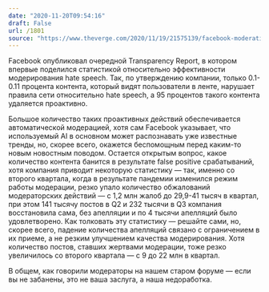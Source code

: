 ```yaml
---
date: "2020-11-20T09:54:16"
draft: False
url: /1801
source: "https://www.theverge.com/2020/11/19/21575139/facebook-moderation-ai-hate-speech"
---
```


Facebook опубликовал очередной Transparency Report, в котором впервые поделился статистикой относительно эффективности модерирования hate speech. Так, по утверждению компании, только 0.1-0.11 процента контента, который видят пользователи в ленте, нарушает правила сети относительно hate speech, а 95 процентов такого контента удаляется проактивно.

Большое количество таких проактивных действий обеспечивается автоматической модерацией, хотя сам Facebook указывает, что используемый AI в основном может распознавать уже известные тренды, но, скорее всего, окажется беспомощным перед каким-то новым новостным поводом. Остается открытым вопрос, какое количество контента банится в результате false positive срабатываний, хотя компания приводит некоторую статистику — так, именно со второго квартала, когда в результате пандемии изменился режим работы модерации, резко упало количество обжалований модераторских действий — с 1,2 млн жалоб до 29,9-41 тысяч в квартал, при этом 141 тысячу постов в Q2 и 232 тысячи в Q3 компания восстановила сама, без апелляции и по 4 тысячи апелляций было удовлетворено. Как толковать эту статистику — решайте сами, но, скорее всего, падение количества апелляций связано с ограничением в их приеме, а не резким улучшением качества модерирования. Хотя количество постов, ставших жертвами модерации, тоже резко увеличилось со второго квартала — с 9 до 22 млн в квартал.

В общем, как говорили модераторы на нашем старом форуме — если вы не забанены, это не ваша заслуга, а наша недоработка.
